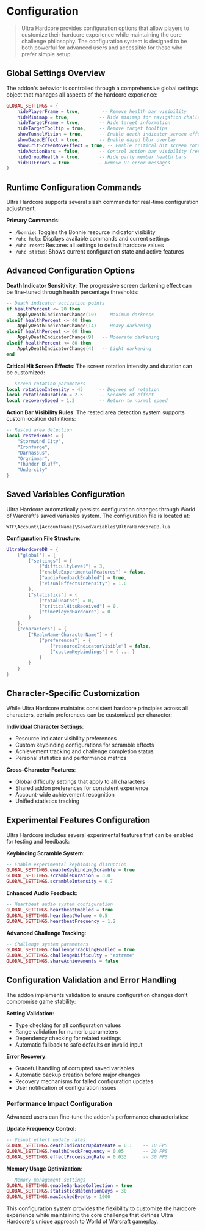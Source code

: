 # Configuration

>Ultra Hardcore provides configuration options that allow players to customize their hardcore experience while maintaining the core challenge philosophy. The configuration system is designed to be both powerful for advanced users and accessible for those who prefer simple setup.

## Global Settings Overview

The addon's behavior is controlled through a comprehensive global settings object that manages all aspects of the hardcore experience:

```lua
GLOBAL_SETTINGS = {
    hidePlayerFrame = true,        -- Remove health bar visibility
    hideMinimap = true,           -- Hide minimap for navigation challenge
    hideTargetFrame = true,       -- Hide target information
    hideTargetTooltip = true,     -- Remove target tooltips
    showTunnelVision = true,      -- Enable death indicator screen effect
    showDazedEffect = true,       -- Enable dazed blur overlay
    showCritScreenMoveEffect = true, -- Enable critical hit screen rotation
    hideActionBars = false,       -- Control action bar visibility (rested areas only)
    hideGroupHealth = true,       -- Hide party member health bars
    hideUIErrors = true          -- Remove UI error messages
}
```

## Runtime Configuration Commands

Ultra Hardcore supports several slash commands for real-time configuration adjustment:

**Primary Commands**:
- `/bonnie`: Toggles the Bonnie resource indicator visibility
- `/uhc help`: Displays available commands and current settings
- `/uhc reset`: Restores all settings to default hardcore values
- `/uhc status`: Shows current configuration state and active features

## Advanced Configuration Options

**Death Indicator Sensitivity**: The progressive screen darkening effect can be fine-tuned through health percentage thresholds:

```lua
-- Death indicator activation points
if healthPercent <= 20 then
    ApplyDeathIndicatorChange(10)  -- Maximum darkness
elseif healthPercent <= 40 then
    ApplyDeathIndicatorChange(14)  -- Heavy darkening
elseif healthPercent <= 60 then
    ApplyDeathIndicatorChange(9)   -- Moderate darkening
elseif healthPercent <= 80 then
    ApplyDeathIndicatorChange(4)   -- Light darkening
end
```

**Critical Hit Screen Effects**: The screen rotation intensity and duration can be customized:

```lua
-- Screen rotation parameters
local rotationIntensity = 45      -- Degrees of rotation
local rotationDuration = 2.5      -- Seconds of effect
local recoverySpeed = 1.2         -- Return to normal speed
```

**Action Bar Visibility Rules**: The rested area detection system supports custom location definitions:

```lua
-- Rested area detection
local restedZones = {
    "Stormwind City",
    "Ironforge", 
    "Darnassus",
    "Orgrimmar",
    "Thunder Bluff",
    "Undercity"
}
```

## Saved Variables Configuration

Ultra Hardcore automatically persists configuration changes through World of Warcraft's saved variables system. The configuration file is located at:

```
WTF\Account\[AccountName]\SavedVariables\UltraHardcoreDB.lua
```

**Configuration File Structure**:
```lua
UltraHardcoreDB = {
    ["global"] = {
        ["settings"] = {
            ["difficultyLevel"] = 3,
            ["enableExperimentalFeatures"] = false,
            ["audioFeedbackEnabled"] = true,
            ["visualEffectsIntensity"] = 1.0
        },
        ["statistics"] = {
            ["totalDeaths"] = 0,
            ["criticalHitsReceived"] = 0,
            ["timePlayedHardcore"] = 0
        }
    },
    ["characters"] = {
        ["RealmName-CharacterName"] = {
            ["preferences"] = {
                ["resourceIndicatorVisible"] = false,
                ["customKeybindings"] = { ... }
            }
        }
    }
}
```

## Character-Specific Customization

While Ultra Hardcore maintains consistent hardcore principles across all characters, certain preferences can be customized per character:

**Individual Character Settings**:
- Resource indicator visibility preferences
- Custom keybinding configurations for scramble effects
- Achievement tracking and challenge completion status
- Personal statistics and performance metrics

**Cross-Character Features**:
- Global difficulty settings that apply to all characters
- Shared addon preferences for consistent experience
- Account-wide achievement recognition
- Unified statistics tracking

## Experimental Features Configuration

Ultra Hardcore includes several experimental features that can be enabled for testing and feedback:

**Keybinding Scramble System**:
```lua
-- Enable experimental keybinding disruption
GLOBAL_SETTINGS.enableKeybindingScramble = true
GLOBAL_SETTINGS.scrambleDuration = 3.0
GLOBAL_SETTINGS.scrambleIntensity = 0.7
```

**Enhanced Audio Feedback**:
```lua
-- Heartbeat audio system configuration
GLOBAL_SETTINGS.heartbeatEnabled = true
GLOBAL_SETTINGS.heartbeatVolume = 0.5
GLOBAL_SETTINGS.heartbeatFrequency = 1.2
```

**Advanced Challenge Tracking**:
```lua
-- Challenge system parameters
GLOBAL_SETTINGS.challengeTrackingEnabled = true
GLOBAL_SETTINGS.challengeDifficulty = "extreme"
GLOBAL_SETTINGS.shareAchievements = false
```

## Configuration Validation and Error Handling

The addon implements validation to ensure configuration changes don't compromise game stability:

**Setting Validation**:
- Type checking for all configuration values
- Range validation for numeric parameters
- Dependency checking for related settings
- Automatic fallback to safe defaults on invalid input

**Error Recovery**:
- Graceful handling of corrupted saved variables
- Automatic backup creation before major changes
- Recovery mechanisms for failed configuration updates
- User notification of configuration issues

### Performance Impact Configuration

Advanced users can fine-tune the addon's performance characteristics:

**Update Frequency Control**:
```lua
-- Visual effect update rates
GLOBAL_SETTINGS.deathIndicatorUpdateRate = 0.1    -- 10 FPS
GLOBAL_SETTINGS.healthCheckFrequency = 0.05       -- 20 FPS
GLOBAL_SETTINGS.effectProcessingRate = 0.033      -- 30 FPS
```

**Memory Usage Optimization**:
```lua
-- Memory management settings
GLOBAL_SETTINGS.enableGarbageCollection = true
GLOBAL_SETTINGS.statisticsRetentionDays = 30
GLOBAL_SETTINGS.maxCachedEvents = 1000
```

This configuration system provides the flexibility to customize the hardcore experience while maintaining the core challenge that defines Ultra Hardcore's unique approach to World of Warcraft gameplay.